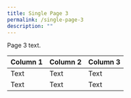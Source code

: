 ```yaml
---
title: Single Page 3
permalink: /single-page-3
description: ""
---
```

Page 3 text.



| Column 1 | Column 2 | Column 3 |
| -------- | -------- | -------- |
| Text     | Text     | Text     |
| Text     | Text     | Text     |

